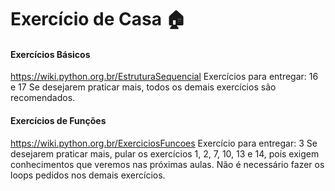 # Exercício de Casa 🏠 

#### Exercícios Básicos 
https://wiki.python.org.br/EstruturaSequencial 
Exercícios para entregar: 16 e 17
Se desejarem praticar mais, todos os demais exercícios são recomendados. 

#### Exercícios de Funções
https://wiki.python.org.br/ExerciciosFuncoes
Exercício para entregar: 3
Se desejarem praticar mais, pular os exercícios 1, 2, 7, 10, 13 e 14, pois exigem conhecimentos que veremos nas próximas aulas. Não é necessário fazer os loops pedidos nos demais exercícios. 
